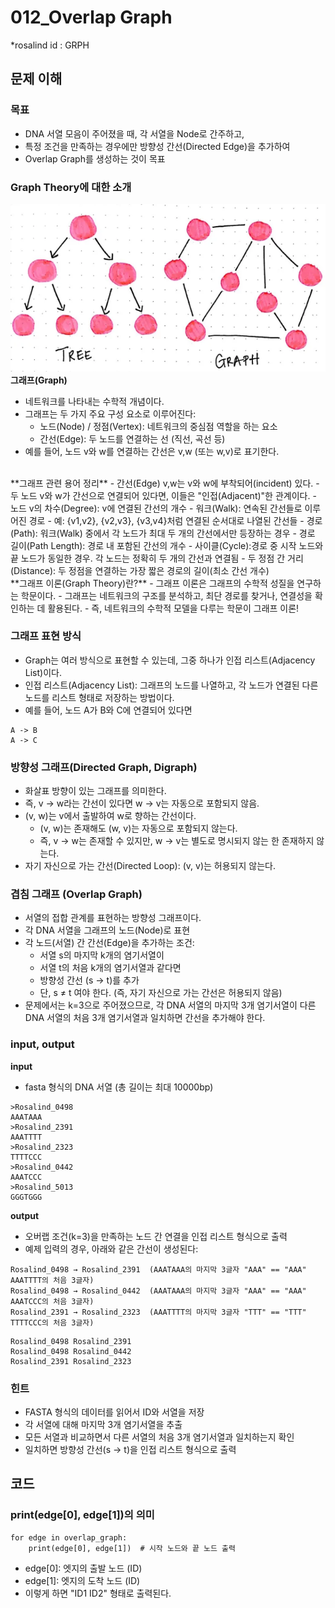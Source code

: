 # 012_Overlap Graph
*rosalind id : GRPH

## 문제 이해
### 목표
- DNA 서열 모음이 주어졌을 때, 각 서열을 Node로 간주하고, 
- 특정 조건을 만족하는 경우에만 방향성 간선(Directed Edge)을 추가하여 
- Overlap Graph를 생성하는 것이 목표

### Graph Theory에 대한 소개
![graph-vs-tree](../images/012_GRPH.png)
<br>
**그래프(Graph)**
- 네트워크를 나타내는 수학적 개념이다.
- 그래프는 두 가지 주요 구성 요소로 이루어진다:
    - 노드(Node) / 정점(Vertex): 네트워크의 중심점 역할을 하는 요소
    - 간선(Edge): 두 노드를 연결하는 선 (직선, 곡선 등)
- 예를 들어, 노드 v와 w를 연결하는 간선은 v,w (또는 w,v)로 표기한다.
<br>
**그래프 관련 용어 정리**
- 간선(Edge) v,w는 v와 w에 부착되어(incident) 있다.
- 두 노드 v와 w가 간선으로 연결되어 있다면, 이들은 "인접(Adjacent)"한 관계이다.
- 노드 v의 차수(Degree): v에 연결된 간선의 개수
- 워크(Walk): 연속된 간선들로 이루어진 경로
    - 예: {v1,v2}, {v2,v3}, {v3,v4}처럼 연결된 순서대로 나열된 간선들
- 경로(Path): 워크(Walk) 중에서 각 노드가 최대 두 개의 간선에서만 등장하는 경우
- 경로 길이(Path Length): 경로 내 포함된 간선의 개수
- 사이클(Cycle):경로 중 시작 노드와 끝 노드가 동일한 경우. 각 노드는 정확히 두 개의 간선과 연결됨
- 두 정점 간 거리(Distance): 두 정점을 연결하는 가장 짧은 경로의 길이(최소 간선 개수)
<br>
**그래프 이론(Graph Theory)란?**
- 그래프 이론은 그래프의 수학적 성질을 연구하는 학문이다.
- 그래프는 네트워크의 구조를 분석하고, 최단 경로를 찾거나, 연결성을 확인하는 데 활용된다.
- 즉, 네트워크의 수학적 모델을 다루는 학문이 그래프 이론!

### 그래프 표현 방식
- Graph는 여러 방식으로 표현할 수 있는데, 그중 하나가 인접 리스트(Adjacency List)이다.
- 인접 리스트(Adjacency List): 그래프의 노드를 나열하고, 각 노드가 연결된 다른 노드를 리스트 형태로 저장하는 방법이다.
- 예를 들어, 노드 A가 B와 C에 연결되어 있다면
```
A -> B
A -> C
```

### 방향성 그래프(Directed Graph, Digraph)
- 화살표 방향이 있는 그래프를 의미한다.
- 즉, v → w라는 간선이 있다면 w → v는 자동으로 포함되지 않음.
- (v, w)는 v에서 출발하여 w로 향하는 간선이다.
    - (v, w)는 존재해도 (w, v)는 자동으로 포함되지 않는다.
    - 즉, v → w는 존재할 수 있지만, w → v는 별도로 명시되지 않는 한 존재하지 않는다.
- 자기 자신으로 가는 간선(Directed Loop): (v, v)는 허용되지 않는다.

### 겹침 그래프 (Overlap Graph)
- 서열의 접합 관계를 표현하는 방향성 그래프이다.
- 각 DNA 서열을 그래프의 노드(Node)로 표현
- 각 노드(서열) 간 간선(Edge)을 추가하는 조건:
    - 서열 s의 마지막 k개의 염기서열이
    - 서열 t의 처음 k개의 염기서열과 같다면
    - 방향성 간선 (s → t)를 추가
    - 단, s ≠ t 여야 한다. (즉, 자기 자신으로 가는 간선은 허용되지 않음)
- 문제에서는 k=3으로 주어졌으므로, 각 DNA 서열의 마지막 3개 염기서열이 다른 DNA 서열의 처음 3개 염기서열과 일치하면 간선을 추가해야 한다.

### input, output
**input**
- fasta 형식의 DNA 서열 (총 길이는 최대 10000bp)
```
>Rosalind_0498
AAATAAA
>Rosalind_2391
AAATTTT
>Rosalind_2323
TTTTCCC
>Rosalind_0442
AAATCCC
>Rosalind_5013
GGGTGGG
```
**output**
- 오버랩 조건(k=3)을 만족하는 노드 간 연결을 인접 리스트 형식으로 출력
- 예제 입력의 경우, 아래와 같은 간선이 생성된다:
```
Rosalind_0498 → Rosalind_2391  (AAATAAA의 마지막 3글자 "AAA" == "AAA" AAATTTT의 처음 3글자)
Rosalind_0498 → Rosalind_0442  (AAATAAA의 마지막 3글자 "AAA" == "AAA" AAATCCC의 처음 3글자)
Rosalind_2391 → Rosalind_2323  (AAATTTT의 마지막 3글자 "TTT" == "TTT" TTTTCCC의 처음 3글자)
```
```
Rosalind_0498 Rosalind_2391
Rosalind_0498 Rosalind_0442
Rosalind_2391 Rosalind_2323
```
### 힌트
- FASTA 형식의 데이터를 읽어서 ID와 서열을 저장
- 각 서열에 대해 마지막 3개 염기서열을 추출
- 모든 서열과 비교하면서 다른 서열의 처음 3개 염기서열과 일치하는지 확인
- 일치하면 방향성 간선(s → t)을 인접 리스트 형식으로 출력

## 코드
###  print(edge[0], edge[1])의 의미
```
for edge in overlap_graph:
    print(edge[0], edge[1])  # 시작 노드와 끝 노드 출력
```
- edge[0]: 엣지의 출발 노드 (ID)
- edge[1]: 엣지의 도착 노드 (ID)
- 이렇게 하면 "ID1 ID2" 형태로 출력된다.

